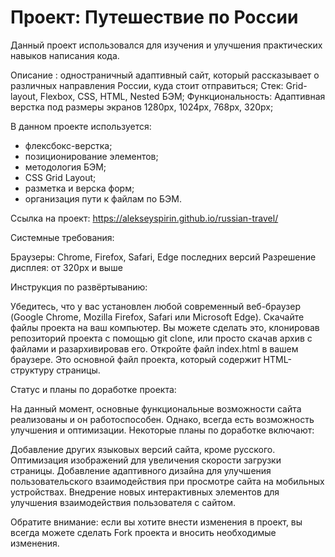# Проект: Путешествие по России

Данный проект использовался для изучения и улучшения практических навыков написания кода.

Описание : одностраничный адаптивный сайт, который рассказывает о различных направления России, куда стоит отправиться; 
Стек: Grid-layout, Flexbox, CSS, HTML, Nested БЭМ; 
Функциональность: Адаптивная верстка под размеры экранов 1280px, 1024px, 768px, 320px; 

В данном проекте используется:

- флексбокс-верстка;
- позиционирование элементов;
- методология БЭМ;
- CSS Grid Layout;
- разметка и верска форм;
- организация пути к файлам по БЭМ.


Ссылка на проект: 
https://alekseyspirin.github.io/russian-travel/

Системные требования:

Браузеры: Chrome, Firefox, Safari, Edge последних версий
Разрешение дисплея: от 320px и выше

Инструкция по развёртыванию:

Убедитесь, что у вас установлен любой современный веб-браузер (Google Chrome, Mozilla Firefox, Safari или Microsoft Edge).
Скачайте файлы проекта на ваш компьютер. Вы можете сделать это, клонировав репозиторий проекта с помощью git clone, или просто скачав архив с файлами и разархивировав его.
Откройте файл index.html в вашем браузере. Это основной файл проекта, который содержит HTML-структуру страницы.

Статус и планы по доработке проекта:

На данный момент, основные функциональные возможности сайта реализованы и он работоспособен. Однако, всегда есть возможность улучшения и оптимизации. Некоторые планы по доработке включают:

Добавление других языковых версий сайта, кроме русского.
Оптимизация изображений для увеличения скорости загрузки страницы.
Добавление адаптивного дизайна для улучшения пользовательского взаимодействия при просмотре сайта на мобильных устройствах.
Внедрение новых интерактивных элементов для улучшения взаимодействия пользователя с сайтом.

Обратите внимание: если вы хотите внести изменения в проект, вы всегда можете сделать Fork проекта и вносить необходимые изменения.
